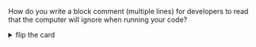 How do you write a block comment (multiple lines) for developers to read that
the computer will ignore when running your code?

<details>
<summary>flip the card</summary>
<br>

# `/* a block comment */`

```js
'use strict';

/*
  this program does nothing

  all the lines are comments!
*/
```

</details>
